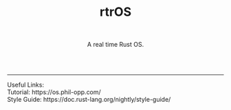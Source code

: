 <h1 align="center">
  rtrOS
</h1>
<br>

<p align="center">
  A real time Rust OS.
</p>
<br>
<br>

<hr>
<p>
  Useful Links:
  <br>
  Tutorial: https://os.phil-opp.com/
  <br>
  Style Guide: https://doc.rust-lang.org/nightly/style-guide/
</p>
